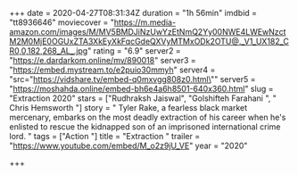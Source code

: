 +++
date = 2020-04-27T08:31:34Z
duration = "1h 56min"
imdbid = "tt8936646"
moviecover = "https://m.media-amazon.com/images/M/MV5BMDJiNzUwYzEtNmQ2Yy00NWE4LWEwNzctM2M0MjE0OGUxZTA3XkEyXkFqcGdeQXVyMTMxODk2OTU@._V1_UX182_CR0,0,182,268_AL_.jpg"
rating = "6.9"
server2 = "https://e.dardarkom.online/mv/890018"
server3 = "https://embed.mystream.to/e2puio30mmyh"
server4 = "src=\"https://vidshare.tv/embed-q0mxvgg808z0.html\""
server5 = "https://moshahda.online/embed-bh6e4a6h8501-640x360.html"
slug = "Extraction 2020"
stars = ["Rudhraksh Jaiswal", "Golshifteh Farahani  ", " Chris Hemsworth "]
story = " Tyler Rake, a fearless black market mercenary, embarks on the most deadly extraction of his career when he's enlisted to rescue the kidnapped son of an imprisoned international crime lord. "
tags = ["Action "]
title = "Extraction "
trailer = "https://www.youtube.com/embed/M_o2z9jU_VE"
year = "2020"

+++
